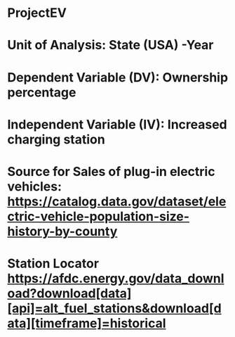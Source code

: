 # ProjectEV

# Unit of Analysis: State (USA)  -Year 

# Dependent Variable (DV): Ownership percentage

# Independent Variable (IV): Increased charging station

# Source for Sales of plug-in electric vehicles: https://catalog.data.gov/dataset/electric-vehicle-population-size-history-by-county 

# Station Locator https://afdc.energy.gov/data_download?download[data][api]=alt_fuel_stations&download[data][timeframe]=historical